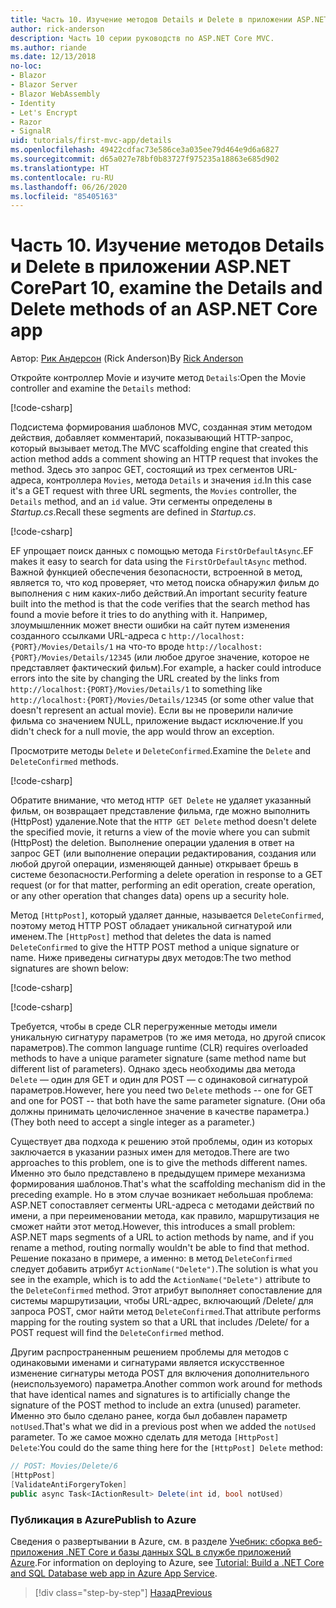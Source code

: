 ```yaml
---
title: Часть 10. Изучение методов Details и Delete в приложении ASP.NET Core
author: rick-anderson
description: Часть 10 серии руководств по ASP.NET Core MVC.
ms.author: riande
ms.date: 12/13/2018
no-loc:
- Blazor
- Blazor Server
- Blazor WebAssembly
- Identity
- Let's Encrypt
- Razor
- SignalR
uid: tutorials/first-mvc-app/details
ms.openlocfilehash: 49422cdfac73e586ce3a035ee79d464e9d6a6827
ms.sourcegitcommit: d65a027e78bf0b83727f975235a18863e685d902
ms.translationtype: HT
ms.contentlocale: ru-RU
ms.lasthandoff: 06/26/2020
ms.locfileid: "85405163"
---
```

# <a name="part-10-examine-the-details-and-delete-methods-of-an-aspnet-core-app"></a><span data-ttu-id="ebdfa-103">Часть 10. Изучение методов Details и Delete в приложении ASP.NET Core</span><span class="sxs-lookup"><span data-stu-id="ebdfa-103">Part 10, examine the Details and Delete methods of an ASP.NET Core app</span></span>

<span data-ttu-id="ebdfa-104">Автор: [Рик Андерсон](https://twitter.com/RickAndMSFT) (Rick Anderson)</span><span class="sxs-lookup"><span data-stu-id="ebdfa-104">By [Rick Anderson](https://twitter.com/RickAndMSFT)</span></span>

<span data-ttu-id="ebdfa-105">Откройте контроллер Movie и изучите метод `Details`:</span><span class="sxs-lookup"><span data-stu-id="ebdfa-105">Open the Movie controller and examine the `Details` method:</span></span>

[!code-csharp[](start-mvc/sample/MvcMovie22/Controllers/MoviesController.cs?name=snippet_details)]

<span data-ttu-id="ebdfa-106">Подсистема формирования шаблонов MVC, созданная этим методом действия, добавляет комментарий, показывающий HTTP-запрос, который вызывает метод.</span><span class="sxs-lookup"><span data-stu-id="ebdfa-106">The MVC scaffolding engine that created this action method adds a comment showing an HTTP request that invokes the method.</span></span> <span data-ttu-id="ebdfa-107">Здесь это запрос GET, состоящий из трех сегментов URL-адреса, контроллера `Movies`, метода `Details` и значения `id`.</span><span class="sxs-lookup"><span data-stu-id="ebdfa-107">In this case it's a GET request with three URL segments, the `Movies` controller, the `Details` method, and an `id` value.</span></span> <span data-ttu-id="ebdfa-108">Эти сегменты определены в *Startup.cs*.</span><span class="sxs-lookup"><span data-stu-id="ebdfa-108">Recall these segments are defined in *Startup.cs*.</span></span>

[!code-csharp[](start-mvc/sample/MvcMovie3/Startup.cs?highlight=5&name=snippet_1)]

<span data-ttu-id="ebdfa-109">EF упрощает поиск данных с помощью метода `FirstOrDefaultAsync`.</span><span class="sxs-lookup"><span data-stu-id="ebdfa-109">EF makes it easy to search for data using the `FirstOrDefaultAsync` method.</span></span> <span data-ttu-id="ebdfa-110">Важной функцией обеспечения безопасности, встроенной в метод, является то, что код проверяет, что метод поиска обнаружил фильм до выполнения с ним каких-либо действий.</span><span class="sxs-lookup"><span data-stu-id="ebdfa-110">An important security feature built into the method is that the code verifies that the search method has found a movie before it tries to do anything with it.</span></span> <span data-ttu-id="ebdfa-111">Например, злоумышленник может внести ошибки на сайт путем изменения созданного ссылками URL-адреса с `http://localhost:{PORT}/Movies/Details/1` на что-то вроде `http://localhost:{PORT}/Movies/Details/12345` (или любое другое значение, которое не представляет фактический фильм).</span><span class="sxs-lookup"><span data-stu-id="ebdfa-111">For example, a hacker could introduce errors into the site by changing the URL created by the links from `http://localhost:{PORT}/Movies/Details/1` to something like  `http://localhost:{PORT}/Movies/Details/12345` (or some other value that doesn't represent an actual movie).</span></span> <span data-ttu-id="ebdfa-112">Если вы не проверили наличие фильма со значением NULL, приложение выдаст исключение.</span><span class="sxs-lookup"><span data-stu-id="ebdfa-112">If you didn't check for a null movie, the app would throw an exception.</span></span>

<span data-ttu-id="ebdfa-113">Просмотрите методы `Delete` и `DeleteConfirmed`.</span><span class="sxs-lookup"><span data-stu-id="ebdfa-113">Examine the `Delete` and `DeleteConfirmed` methods.</span></span>

[!code-csharp[](start-mvc/sample/MvcMovie22/Controllers/MoviesController.cs?name=snippet_delete)]

<span data-ttu-id="ebdfa-114">Обратите внимание, что метод `HTTP GET Delete` не удаляет указанный фильм, он возвращает представление фильма, где можно выполнить (HttpPost) удаление.</span><span class="sxs-lookup"><span data-stu-id="ebdfa-114">Note that the `HTTP GET Delete` method doesn't delete the specified movie, it returns a view of the movie where you can submit (HttpPost) the deletion.</span></span> <span data-ttu-id="ebdfa-115">Выполнение операции удаления в ответ на запрос GET (или выполнение операции редактирования, создания или любой другой операции, изменяющей данные) открывает брешь в системе безопасности.</span><span class="sxs-lookup"><span data-stu-id="ebdfa-115">Performing a delete operation in response to a GET request (or for that matter, performing an edit operation, create operation, or any other operation that changes data) opens up a security hole.</span></span>

<span data-ttu-id="ebdfa-116">Метод `[HttpPost]`, который удаляет данные, называется `DeleteConfirmed`, поэтому метод HTTP POST обладает уникальной сигнатурой или именем.</span><span class="sxs-lookup"><span data-stu-id="ebdfa-116">The `[HttpPost]` method that deletes the data is named `DeleteConfirmed` to give the HTTP POST method a unique signature or name.</span></span> <span data-ttu-id="ebdfa-117">Ниже приведены сигнатуры двух методов:</span><span class="sxs-lookup"><span data-stu-id="ebdfa-117">The two method signatures are shown below:</span></span>

[!code-csharp[](start-mvc/sample/MvcMovie/Controllers/MoviesController.cs?name=snippet_delete2)]

[!code-csharp[](start-mvc/sample/MvcMovie/Controllers/MoviesController.cs?name=snippet_delete3)]

<span data-ttu-id="ebdfa-118">Требуется, чтобы в среде CLR перегруженные методы имели уникальную сигнатуру параметров (то же имя метода, но другой список параметров).</span><span class="sxs-lookup"><span data-stu-id="ebdfa-118">The common language runtime (CLR) requires overloaded methods to have a unique parameter signature (same method name but different list of parameters).</span></span> <span data-ttu-id="ebdfa-119">Однако здесь необходимы два метода `Delete` — один для GET и один для POST — с одинаковой сигнатурой параметров.</span><span class="sxs-lookup"><span data-stu-id="ebdfa-119">However, here you need two `Delete` methods -- one for GET and one for POST -- that both have the same parameter signature.</span></span> <span data-ttu-id="ebdfa-120">(Они оба должны принимать целочисленное значение в качестве параметра.)</span><span class="sxs-lookup"><span data-stu-id="ebdfa-120">(They both need to accept a single integer as a parameter.)</span></span>

<span data-ttu-id="ebdfa-121">Существует два подхода к решению этой проблемы, один из которых заключается в указании разных имен для методов.</span><span class="sxs-lookup"><span data-stu-id="ebdfa-121">There are two approaches to this problem, one is to give the methods different names.</span></span> <span data-ttu-id="ebdfa-122">Именно это было представлено в предыдущем примере механизма формирования шаблонов.</span><span class="sxs-lookup"><span data-stu-id="ebdfa-122">That's what the scaffolding mechanism did in the preceding example.</span></span> <span data-ttu-id="ebdfa-123">Но в этом случае возникает небольшая проблема: ASP.NET сопоставляет сегменты URL-адреса с методами действий по имени, а при переименовании метода, как правило, маршрутизация не сможет найти этот метод.</span><span class="sxs-lookup"><span data-stu-id="ebdfa-123">However, this introduces a small problem: ASP.NET maps segments of a URL to action methods by name, and if you rename a method, routing normally wouldn't be able to find that method.</span></span> <span data-ttu-id="ebdfa-124">Решение показано в примере, а именно: в метод `DeleteConfirmed` следует добавить атрибут `ActionName("Delete")`.</span><span class="sxs-lookup"><span data-stu-id="ebdfa-124">The solution is what you see in the example, which is to add the `ActionName("Delete")` attribute to the `DeleteConfirmed` method.</span></span> <span data-ttu-id="ebdfa-125">Этот атрибут выполняет сопоставление для системы маршрутизации, чтобы URL-адрес, включающий /Delete/ для запроса POST, смог найти метод `DeleteConfirmed`.</span><span class="sxs-lookup"><span data-stu-id="ebdfa-125">That attribute performs mapping for the routing system so that a URL that includes /Delete/ for a POST request will find the `DeleteConfirmed` method.</span></span>

<span data-ttu-id="ebdfa-126">Другим распространенным решением проблемы для методов с одинаковыми именами и сигнатурами является искусственное изменение сигнатуры метода POST для включения дополнительного (неиспользуемого) параметра.</span><span class="sxs-lookup"><span data-stu-id="ebdfa-126">Another common work around for methods that have identical names and signatures is to artificially change the signature of the POST method to include an extra (unused) parameter.</span></span> <span data-ttu-id="ebdfa-127">Именно это было сделано ранее, когда был добавлен параметр `notUsed`.</span><span class="sxs-lookup"><span data-stu-id="ebdfa-127">That's what we did in a previous post when we added the `notUsed` parameter.</span></span> <span data-ttu-id="ebdfa-128">То же самое можно сделать для метода `[HttpPost] Delete`:</span><span class="sxs-lookup"><span data-stu-id="ebdfa-128">You could do the same thing here for the `[HttpPost] Delete` method:</span></span>

```csharp
// POST: Movies/Delete/6
[HttpPost]
[ValidateAntiForgeryToken]
public async Task<IActionResult> Delete(int id, bool notUsed)
```

### <a name="publish-to-azure"></a><span data-ttu-id="ebdfa-129">Публикация в Azure</span><span class="sxs-lookup"><span data-stu-id="ebdfa-129">Publish to Azure</span></span>

<span data-ttu-id="ebdfa-130">Сведения о развертывании в Azure, см. в разделе [Учебник: сборка веб-приложения .NET Core и базы данных SQL в службе приложений Azure](/azure/app-service/app-service-web-tutorial-dotnetcore-sqldb).</span><span class="sxs-lookup"><span data-stu-id="ebdfa-130">For information on deploying to Azure, see [Tutorial: Build a .NET Core and SQL Database web app in Azure App Service](/azure/app-service/app-service-web-tutorial-dotnetcore-sqldb).</span></span>

> [!div class="step-by-step"]
> [<span data-ttu-id="ebdfa-131">Назад</span><span class="sxs-lookup"><span data-stu-id="ebdfa-131">Previous</span></span>](validation.md)
